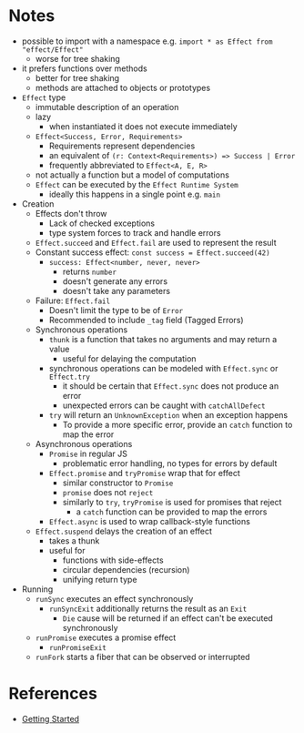 # Notes
- possible to import with a namespace e.g. `import * as Effect from "effect/Effect"`
	- worse for tree shaking
- it prefers functions over methods
	- better for tree shaking
	- methods are attached to objects or prototypes
- `Effect` type
	- immutable description of an operation
	- lazy
		- when instantiated it does not execute immediately
	- `Effect<Success, Error, Requirements>`
		- Requirements represent dependencies
		- an equivalent of `(r: Context<Requirements>) => Success | Error`
		- frequently abbreviated to `Effect<A, E, R>`
	- not actually a function but a model of computations
	- `Effect` can be executed by the `Effect Runtime System`
		- ideally this happens in a single point e.g. `main`
- Creation
	- Effects don't throw
		- Lack of checked exceptions
		- type system forces to track and handle errors
	- `Effect.succeed` and `Effect.fail` are used to represent the result
	- Constant success effect: `const success = Effect.succeed(42)`
		- `success: Effect<number, never, never>`
			- returns `number`
			- doesn't generate any errors
			- doesn't take any parameters
	- Failure: `Effect.fail`
		- Doesn't limit the type to be of `Error`
		- Recommended to include `_tag` field (Tagged Errors)
	- Synchronous operations
		- `thunk` is a function that takes no arguments and may return a value
			- useful for delaying the computation
		- synchronous operations can be modeled with `Effect.sync` or `Effect.try`
			- it should be certain that `Effect.sync` does not produce an error
			- unexpected errors can be caught with `catchAllDefect`
		- `try` will return an `UnknownException` when an exception happens
			- To provide a more specific error, provide an `catch` function to map the error
	- Asynchronous operations
		- `Promise` in regular JS
			- problematic error handling, no types for errors by default
		- `Effect.promise` and `tryPromise` wrap that for effect
			- similar constructor to `Promise`
			- `promise` does not `reject`
			- similarly to `try`, `tryPromise` is used for promises that reject
				- a `catch` function can be provided to map the errors
		- `Effect.async` is used to wrap callback-style functions
	- `Effect.suspend` delays the creation of an effect
		- takes a thunk
		- useful for 
			- functions with side-effects
			- circular dependencies (recursion)
			- unifying return type
- Running
	- `runSync` executes an effect synchronously
		- `runSyncExit` additionally returns the result as an `Exit`
			- `Die` cause will be returned if an effect can't be executed synchronously
	- `runPromise` executes a promise effect
		- `runPromiseExit`
	- `runFork` starts a fiber that can be observed or interrupted
# References
- [Getting Started](https://effect.website/docs/getting-started)